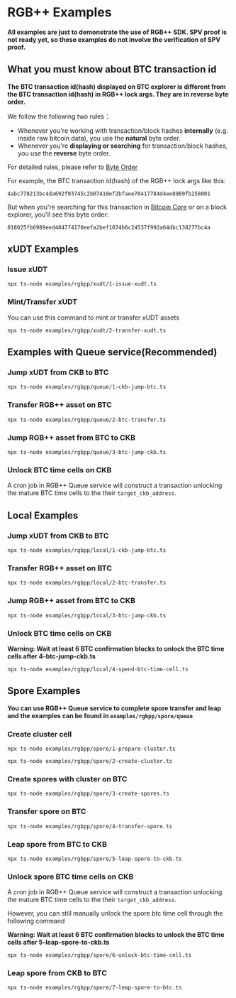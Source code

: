 # RGB++ Examples

**All examples are just to demonstrate the use of RGB++ SDK. SPV proof is not ready yet, so these examples do not involve the verification of SPV proof.**

## What you must know about BTC transaction id

**The BTC transaction id(hash) displayed on BTC explorer is different from the BTC transaction id(hash) in RGB++ lock args. They are in reverse byte order.**

We follow the following two rules： 

- Whenever you're working with transaction/block hashes **internally** (e.g. inside raw bitcoin data), you use the **natural** byte order.
- Whenever you're **displaying or searching** for transaction/block hashes, you use the **reverse** byte order.

For detailed rules, please refer to [Byte Order](https://learnmeabitcoin.com/technical/general/byte-order/)

For example, the BTC transaction id(hash) of the RGB++ lock args like this: 

```
4abc778213bc4da692f93745c2b07410ef2bfaee70417784d4ee8969fb258001
```

But when you're searching for this transaction in [Bitcoin Core](https://bitcoin.org/en/bitcoin-core/) or on a block explorer, you'll see this byte order:

```
018025fb6989eed484774170eefa2bef1074b0c24537f992a64dbc138277bc4a
```

## xUDT Examples

### Issue xUDT

```shell
npx ts-node examples/rgbpp/xudt/1-issue-xudt.ts 
```

### Mint/Transfer xUDT

You can use this command to mint or transfer xUDT assets

```shell
npx ts-node examples/rgbpp/xudt/2-transfer-xudt.ts 
```

## Examples with Queue service(Recommended)

### Jump xUDT from CKB to BTC

```shell
npx ts-node examples/rgbpp/queue/1-ckb-jump-btc.ts 
```

### Transfer RGB++ asset on BTC

```shell
npx ts-node examples/rgbpp/queue/2-btc-transfer.ts 
```

### Jump RGB++ asset from BTC to CKB

```shell
npx ts-node examples/rgbpp/queue/3-btc-jump-ckb.ts 
```

### Unlock BTC time cells on CKB

A cron job in RGB++ Queue service will construct a transaction unlocking the mature BTC time cells to the their `target_ckb_address`.


## Local Examples

### Jump xUDT from CKB to BTC

```shell
npx ts-node examples/rgbpp/local/1-ckb-jump-btc.ts 
```

### Transfer RGB++ asset on BTC

```shell
npx ts-node examples/rgbpp/local/2-btc-transfer.ts 
```

### Jump RGB++ asset from BTC to CKB

```shell
npx ts-node examples/rgbpp/local/3-btc-jump-ckb.ts 
```

### Unlock BTC time cells on CKB

**Warning: Wait at least 6 BTC confirmation blocks to unlock the BTC time cells after 4-btc-jump-ckb.ts**

```shell
npx ts-node examples/rgbpp/local/4-spend-btc-time-cell.ts 
```

## Spore Examples

**You can use RGB++ Queue service to complete spore transfer and leap and the examples can be found in `examples/rgbpp/spore/queue`**

### Create cluster cell

```shell
npx ts-node examples/rgbpp/spore/1-prepare-cluster.ts

npx ts-node examples/rgbpp/spore/2-create-cluster.ts
```

### Create spores with cluster on BTC

```shell
npx ts-node examples/rgbpp/spore/3-create-spores.ts
```

### Transfer spore on BTC

```shell
npx ts-node examples/rgbpp/spore/4-transfer-spore.ts
```

### Leap spore from BTC to CKB

```shell
npx ts-node examples/rgbpp/spore/5-leap-spore-to-ckb.ts
```

### Unlock spore BTC time cells on CKB

A cron job in RGB++ Queue service will construct a transaction unlocking the mature BTC time cells to the their `target_ckb_address`.

However, you can still manually unlock the spore btc time cell through the following command

**Warning: Wait at least 6 BTC confirmation blocks to unlock the BTC time cells after 5-leap-spore-to-ckb.ts**

```shell
npx ts-node examples/rgbpp/spore/6-unlock-btc-time-cell.ts
```

### Leap spore from CKB to BTC

```shell
npx ts-node examples/rgbpp/spore/7-leap-spore-to-btc.ts
```